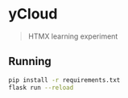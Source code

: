 # yCloud

> HTMX learning experiment

## Running

```bash
pip install -r requirements.txt
flask run --reload
```
